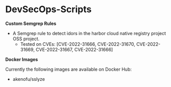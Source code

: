 # DevSecOps-Scripts
**Custom Semgrep Rules**

- A Semgrep rule to detect idors in the harbor cloud native registry project OSS project.
  - Tested on CVEs: [CVE-2022-31666, CVE-2022-31670, CVE-2022-31669, CVE-2022-31667, CVE-2022-31666]

**Docker Images**

Currently the following images are available on Docker Hub:
  - akenofu/sslyze
